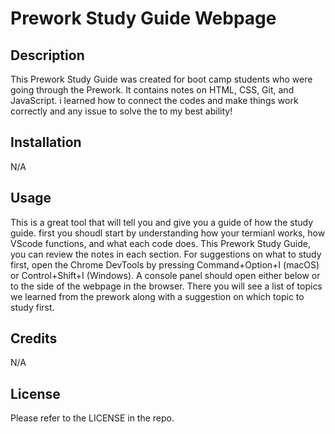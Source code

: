 # Prework Study Guide Webpage

## Description

This Prework Study Guide was created for boot camp students who were going through the Prework. It contains notes on HTML, CSS, Git, and JavaScript. i learned how to connect the codes and make things work correctly and any issue to solve the to my best ability!

## Installation

N/A

## Usage

This is a great tool that will tell you and give you a guide of how the study guide. first you shoudl start by understanding how your termianl works, how VScode functions, and what each code does. This Prework Study Guide, you can review the notes in each section. For suggestions on what to study first, open the Chrome DevTools by pressing Command+Option+I (macOS) or Control+Shift+I (Windows). A console panel should open either below or to the side of the webpage in the browser. There you will see a list of topics we learned from the prework along with a suggestion on which topic to study first. 


## Credits

N/A

## License

Please refer to the LICENSE in the repo.
